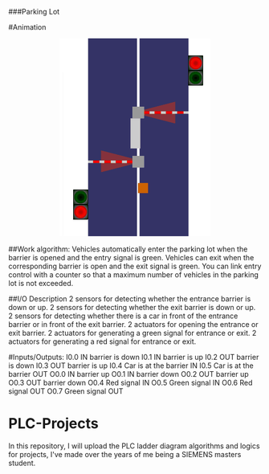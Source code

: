###Parking Lot

#Animation
<p align="center"> 
  <img src="Animation.gif">
</p>

##Work algorithm:
  Vehicles automatically enter the parking lot when the barrier is opened and the entry signal is green. Vehicles can exit when the corresponding barrier is open and the exit signal is green. You can link entry control with a counter so that a maximum number of vehicles in the parking lot is not exceeded.

##I/O Description
2 sensors for detecting whether the entrance barrier is down or up.
2 sensors for detecting whether the exit barrier is down or up.
2 sensors for detecting whether there is a car in front of the entrance barrier or in front of the exit barrier.
2 actuators for opening the entrance or exit barrier.
2 actuators for generating a green signal for entrance or exit.
2 actuators for generating a red signal for entrance or exit.

#Inputs/Outputs:
I0.0	IN barrier is down
I0.1	IN barrier is up
I0.2	OUT barrier is down
I0.3	OUT barrier is up
I0.4	Car is at the barrier IN
I0.5	Car is at the barrier OUT
O0.0	IN barrier up
O0.1  IN barrier down
O0.2	OUT barrier up
O0.3  OUT barrier down
O0.4	Red signal IN
O0.5	Green signal IN
O0.6 Red signal OUT
O0.7	Green signal OUT

# PLC-Projects
In this repository, I will upload the PLC ladder diagram algorithms and logics for projects, I've made over the years of me being a SIEMENS masters student.
